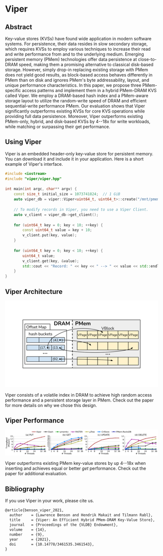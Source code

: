 # Viper
## Abstract

Key-value stores (KVSs) have found wide application in modern software systems. For persistence, their data resides in slow secondary storage, which requires KVSs to employ various techniques to increase their read and write performance from and to the underlying medium. Emerging persistent memory (PMem) technologies offer data persistence at close-to-DRAM speed, making them a promising alternative to classical disk-based storage. However, simply drop-in replacing existing storage with PMem does not yield good results, as block-based access behaves differently in PMem than on disk and ignores PMem's byte addressability, layout, and unique performance characteristics. In this paper, we propose three PMem-specific access patterns and implement them in a hybrid PMem-DRAM KVS called Viper. We employ a DRAM-based hash index and a PMem-aware storage layout to utilize the random-write speed of DRAM and efficient sequential-write performance PMem. Our evaluation shows that Viper significantly outperforms existing KVSs for core KVS operations while providing full data persistence. Moreover, Viper outperforms existing PMem-only, hybrid, and disk-based KVSs by 4--18x for write workloads, while matching or surpassing their get performance.


## Using Viper
Viper is an embedded header-only key-value store for persistent memory.
You can download it and include it in your application.
Here is a short example of Viper's interface.

```cpp
#include <iostream>
#include "viper/viper.hpp"

int main(int argc, char** argv) {
    const size_t initial_size = 1073741824;  // 1 GiB
    auto viper_db = viper::Viper<uint64_t, uint64_t>::create("/mnt/pmem2/viper", initial_size);

    // To modify records in Viper, you need to use a Viper Client.
    auto v_client = viper_db->get_client();

    for (uint64_t key = 0; key < 10; ++key) {
        const uint64_t value = key + 10;
        v_client.put(key, value);
    }

    for (uint64_t key = 0; key < 10; ++key) {
        uint64_t value;
        v_client.get(key, &value);
        std::cout << "Record: " << key << " --> " << value << std::endl;
    }
}
```

## Viper Architecture

<img src="assets/images/viper-arch.svg" id="arch-svg" alt="Viper Architecture">

Viper consists of a volatile index in DRAM to achieve high random access performance and a persistent storage layer in PMem.
Check out the paper for more details on why we chose this design.

## Viper Performance

![Viper Performance](assets/images/all_ops.svg)

Viper outperforms existing PMem key-value stores by up 4--18x when inserting and achieves equal or better *get* performance.
Check out the paper for additional evaluation.


## Bibliography

If you use Viper in your work, please cite us.
```
@article{benson_viper_2021,
  author    = {Lawrence Benson and Hendrik Makait and Tilmann Rabl},
  title     = {Viper: An Efficient Hybrid PMem-DRAM Key-Value Store},
  journal   = {Proceedings of the {VLDB} Endowment},
  volume    = {14},
  number    = {9},
  year      = {2021},
  doi       = {10.14778/3461535.3461543},
}
```
